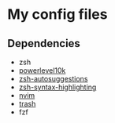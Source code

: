 # My config files

## Dependencies
- zsh
- [powerlevel10k](https://github.com/romkatv/powerlevel10k)
- [zsh-autosuggestions](https://github.com/zsh-users/zsh-autosuggestions)
- [zsh-syntax-highlighting](https://github.com/zsh-users/zsh-syntax-highlighting)
- [nvim](https://github.com/neovim/neovim)
- [trash](https://github.com/andreafrancia/trash-cli)
- fzf

